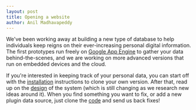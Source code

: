 ```yaml
---
layout: post
title: Opening a website
author: Anil Madhavapeddy
---
```


We've been working away at building a new type of database to help individuals keep reigns on their ever-increasing personal digital information.
The first prototypes run freely on <a href="http://code.google.com/appengine">Google App Engine</a> to gather your data behind-the-scenes, and we are working on more advanced versions that run on embedded devices and the cloud.

If you're interested in keeping track of your personal data, you can start off with the <a href="/install.html">installation</a> instructions to clone your own version.  After that, read up on the <a href="/design.html">design</a> of the system (which is still changing as we research new ideas around it).  When you find something you want to fix, or add a new plugin data source, just clone the <a href="http://github.com/avsm/perscon">code</a> and send us back fixes!
